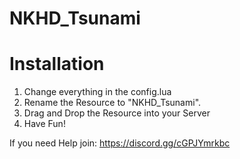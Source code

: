 # NKHD_Tsunami

# Installation
1. Change everything in the config.lua
2. Rename the Resource to "NKHD_Tsunami".
3. Drag and Drop the Resource into your Server
4. Have Fun!

If you need Help join: https://discord.gg/cGPJYmrkbc
